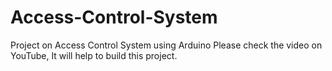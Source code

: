 # Access-Control-System
Project on Access Control System using Arduino
Please check the video on YouTube, It will help to build this project.
